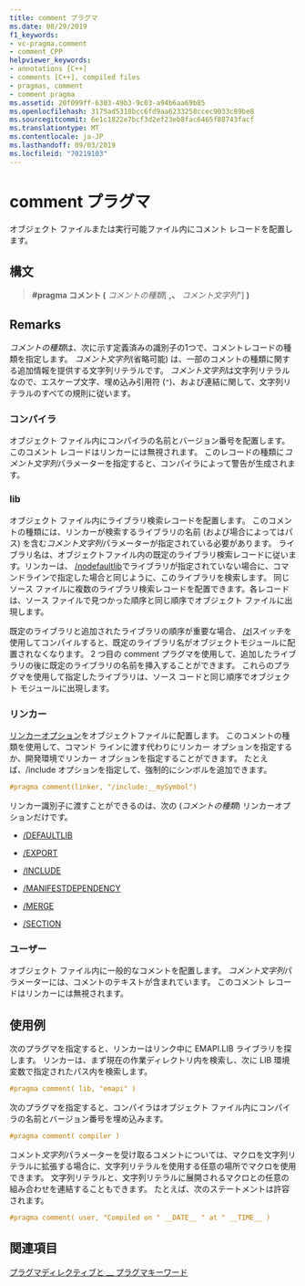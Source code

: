 ```yaml
---
title: comment プラグマ
ms.date: 08/29/2019
f1_keywords:
- vc-pragma.comment
- comment_CPP
helpviewer_keywords:
- annotations [C++]
- comments [C++], compiled files
- pragmas, comment
- comment pragma
ms.assetid: 20f099ff-6303-49b3-9c03-a94b6aa69b85
ms.openlocfilehash: 3175ad5318bcc6fd9aa6233258ccec9033c89be8
ms.sourcegitcommit: 6e1c1822e7bcf3d2ef23eb8fac6465f88743facf
ms.translationtype: MT
ms.contentlocale: ja-JP
ms.lasthandoff: 09/03/2019
ms.locfileid: "70219103"
---
```

# <a name="comment-pragma"></a>comment プラグマ

オブジェクト ファイルまたは実行可能ファイル内にコメント レコードを配置します。

## <a name="syntax"></a>構文

> **#pragma コメント (** *コメントの種類*[ **,、** *コメント文字列*"] **)**

## <a name="remarks"></a>Remarks

*コメントの種類*は、次に示す定義済みの識別子の1つで、コメントレコードの種類を指定します。 *コメント文字列*(省略可能) は、一部のコメントの種類に関する追加情報を提供する文字列リテラルです。 *コメント文字列*は文字列リテラルなので、エスケープ文字、埋め込み引用符 (`"`)、および連結に関して、文字列リテラルのすべての規則に従います。

### <a name="compiler"></a>コンパイラ

オブジェクト ファイル内にコンパイラの名前とバージョン番号を配置します。 このコメント レコードはリンカーには無視されます。 このレコードの種類に*コメント文字列*パラメーターを指定すると、コンパイラによって警告が生成されます。

### <a name="lib"></a>lib

オブジェクト ファイル内にライブラリ検索レコードを配置します。 このコメントの種類には、リンカーが検索するライブラリの名前 (および場合によってはパス) を含む*コメント文字列*パラメーターが指定されている必要があります。 ライブラリ名は、オブジェクトファイル内の既定のライブラリ検索レコードに従います。リンカーは、 [/nodefaultlib](../build/reference/nodefaultlib-ignore-libraries.md)でライブラリが指定されていない場合に、コマンドラインで指定した場合と同じように、このライブラリを検索します。 同じソース ファイルに複数のライブラリ検索レコードを配置できます。各レコードは、ソース ファイルで見つかった順序と同じ順序でオブジェクト ファイルに出現します。

既定のライブラリと追加されたライブラリの順序が重要な場合、 [/zl](../build/reference/zl-omit-default-library-name.md)スイッチを使用してコンパイルすると、既定のライブラリ名がオブジェクトモジュールに配置されなくなります。 2 つ目の comment プラグマを使用して、追加したライブラリの後に既定のライブラリの名前を挿入することができます。 これらのプラグマを使用して指定したライブラリは、ソース コードと同じ順序でオブジェクト モジュールに出現します。

### <a name="linker"></a>リンカー

[リンカーオプション](../build/reference/linker-options.md)をオブジェクトファイルに配置します。 このコメントの種類を使用して、コマンド ラインに渡す代わりにリンカー オプションを指定するか、開発環境でリンカー オプションを指定することができます。 たとえば、/include オプションを指定して、強制的にシンボルを追加できます。

```C
#pragma comment(linker, "/include:__mySymbol")
```

リンカー識別子に渡すことができるのは、次の (*コメントの種類*) リンカーオプションだけです。

- [/DEFAULTLIB](../build/reference/defaultlib-specify-default-library.md)

- [/EXPORT](../build/reference/export-exports-a-function.md)

- [/INCLUDE](../build/reference/include-force-symbol-references.md)

- [/MANIFESTDEPENDENCY](../build/reference/manifestdependency-specify-manifest-dependencies.md)

- [/MERGE](../build/reference/merge-combine-sections.md)

- [/SECTION](../build/reference/section-specify-section-attributes.md)

### <a name="user"></a>ユーザー

オブジェクト ファイル内に一般的なコメントを配置します。 *コメント文字列*パラメーターには、コメントのテキストが含まれています。 このコメント レコードはリンカーには無視されます。

## <a name="examples"></a>使用例

次のプラグマを指定すると、リンカーはリンク中に EMAPI.LIB ライブラリを探します。 リンカーは、まず現在の作業ディレクトリ内を検索し、次に LIB 環境変数で指定されたパス内を検索します。

```C
#pragma comment( lib, "emapi" )
```

次のプラグマを指定すると、コンパイラはオブジェクト ファイル内にコンパイラの名前とバージョン番号を埋め込みます。

```C
#pragma comment( compiler )
```

コメント*文字列*パラメーターを受け取るコメントについては、マクロを文字列リテラルに拡張する場合に、文字列リテラルを使用する任意の場所でマクロを使用できます。 文字列リテラルと、文字列リテラルに展開されるマクロとの任意の組み合わせを連結することもできます。 たとえば、次のステートメントは許容されます。

```C
#pragma comment( user, "Compiled on " __DATE__ " at " __TIME__ )
```

## <a name="see-also"></a>関連項目

[プラグマディレクティブと __ プラグマキーワード](../preprocessor/pragma-directives-and-the-pragma-keyword.md)
